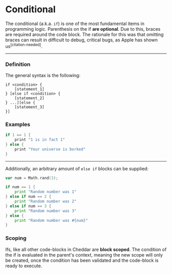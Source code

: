 # Conditional

The conditional (a.k.a. `if`) is one of the most fundamental items in programming logic. Parenthesis on the if **are optional**. Due to this, braces are required around the code block. The rationale for this was that omitting braces can result in difficult to debug, critical bugs, as Apple has shown us<sup>[citation-needed]</sup>.

---

### Definition

The general syntax is the following:

```
if <condition> {
    [statement_1]
} [else if <condition> {
    [statement_2]
} ...][else {
    [statement_3]
}]
```

### Examples

```swift
if 1 == 1 {
    print "1 is in fact 1"
} else {
    print "Your universe is borked"
}
```

---

Additionally, an arbitrary amount of `else if` blocks can be supplied:

```go
var num = Math.rand(3);

if num == 1 {
    print "Random number was 1"
} else if num == 2 {
    print "Random number was 2"
} else if num == 3 {
    print "Random number was 3"
} else {
    print "Random number was #{num}"
}
```

### Scoping

Ifs, like all other code-blocks in Cheddar are **block scoped**. The condition of the if is evaluated in the parent's context, meaning the new scope will only be created, once the condition has been validated and the code-block is ready to execute.